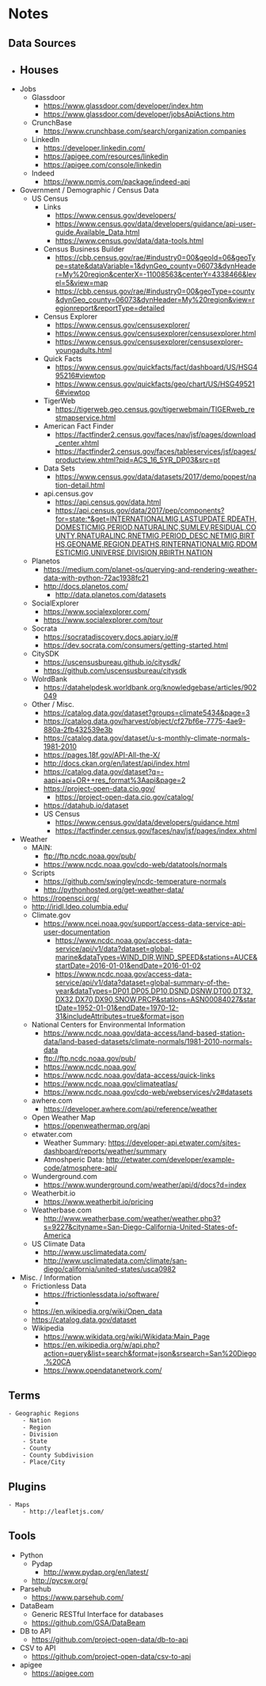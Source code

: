 # Notes

## Data Sources

- Houses
	-
- Jobs
	- Glassdoor
		- https://www.glassdoor.com/developer/index.htm
		- https://www.glassdoor.com/developer/jobsApiActions.htm
	- CrunchBase
		- https://www.crunchbase.com/search/organization.companies
	- LinkedIn
		- https://developer.linkedin.com/
		- https://apigee.com/resources/linkedin
		- https://apigee.com/console/linkedin
	- Indeed
		- https://www.npmjs.com/package/indeed-api
- Government / Demographic / Census Data
	- US Census
		- Links
			- https://www.census.gov/developers/
			- https://www.census.gov/data/developers/guidance/api-user-guide.Available_Data.html
			- https://www.census.gov/data/data-tools.html
		- Census Business Builder
			- https://cbb.census.gov/rae/#industry0=00&geoId=06&geoType=state&dataVariable=1&dynGeo_county=06073&dynHeader=My%20region&centerX=-11008563&centerY=4338466&level=5&view=map
			- https://cbb.census.gov/rae/#industry0=00&geoType=county&dynGeo_county=06073&dynHeader=My%20region&view=regionreport&reportType=detailed
		- Census Explorer
			- https://www.census.gov/censusexplorer/
			- https://www.census.gov/censusexplorer/censusexplorer.html
			- https://www.census.gov/censusexplorer/censusexplorer-youngadults.html
		- Quick Facts
			- https://www.census.gov/quickfacts/fact/dashboard/US/HSG495216#viewtop
			- https://www.census.gov/quickfacts/geo/chart/US/HSG495216#viewtop
		- TigerWeb
			- https://tigerweb.geo.census.gov/tigerwebmain/TIGERweb_restmapservice.html
		- American Fact Finder
			- https://factfinder2.census.gov/faces/nav/jsf/pages/download_center.xhtml
			- https://factfinder2.census.gov/faces/tableservices/jsf/pages/productview.xhtml?pid=ACS_16_5YR_DP03&src=pt
		- Data Sets
			- https://www.census.gov/data/datasets/2017/demo/popest/nation-detail.html
		- api.census.gov
			- https://api.census.gov/data.html
			- https://api.census.gov/data/2017/pep/components?for=state:*&get=INTERNATIONALMIG,LASTUPDATE,RDEATH,DOMESTICMIG,PERIOD,NATURALINC,SUMLEV,RESIDUAL,COUNTY,RNATURALINC,RNETMIG,PERIOD_DESC,NETMIG,BIRTHS,GEONAME,REGION,DEATHS,RINTERNATIONALMIG,RDOMESTICMIG,UNIVERSE,DIVISION,RBIRTH,NATION
	- Planetos
		- https://medium.com/planet-os/querying-and-rendering-weather-data-with-python-72ac1938fc21
		- http://docs.planetos.com/
			- http://data.planetos.com/datasets
	- SocialExplorer
		- https://www.socialexplorer.com/
		- https://www.socialexplorer.com/tour
	- Socrata
		- https://socratadiscovery.docs.apiary.io/#
		- https://dev.socrata.com/consumers/getting-started.html
	- CitySDK
		- https://uscensusbureau.github.io/citysdk/
		- https://github.com/uscensusbureau/citysdk
	- WolrdBank
		- https://datahelpdesk.worldbank.org/knowledgebase/articles/902049
	- Other / Misc.
		- https://catalog.data.gov/dataset?groups=climate5434&page=3
		- https://catalog.data.gov/harvest/object/cf27bf6e-7775-4ae9-880a-2fb432539e3b
		- https://catalog.data.gov/dataset/u-s-monthly-climate-normals-1981-2010
		- https://pages.18f.gov/API-All-the-X/
		- http://docs.ckan.org/en/latest/api/index.html
		- https://catalog.data.gov/dataset?q=-aapi+api+OR++res_format%3Aapi&page=2
		- https://project-open-data.cio.gov/
			- https://project-open-data.cio.gov/catalog/
		- https://datahub.io/dataset
		- US Census
			- https://www.census.gov/data/developers/guidance.html
			- https://factfinder.census.gov/faces/nav/jsf/pages/index.xhtml
- Weather
	- MAIN:
		- ftp://ftp.ncdc.noaa.gov/pub/
		- https://www.ncdc.noaa.gov/cdo-web/datatools/normals
	- Scripts
		- https://github.com/swingley/ncdc-temperature-normals
		- http://pythonhosted.org/get-weather-data/
	- https://ropensci.org/
	- http://iridl.ldeo.columbia.edu/
	- Climate.gov
		- https://www.ncei.noaa.gov/support/access-data-service-api-user-documentation
			- https://www.ncdc.noaa.gov/access-data-service/api/v1/data?dataset=global-marine&dataTypes=WIND_DIR,WIND_SPEED&stations=AUCE&startDate=2016-01-01&endDate=2016-01-02
			- https://www.ncdc.noaa.gov/access-data-service/api/v1/data?dataset=global-summary-of-the-year&dataTypes=DP01,DP05,DP10,DSND,DSNW,DT00,DT32,DX32,DX70,DX90,SNOW,PRCP&stations=ASN00084027&startDate=1952-01-01&endDate=1970-12-31&includeAttributes=true&format=json
	- National Centers for Environmental Information
		- https://www.ncdc.noaa.gov/data-access/land-based-station-data/land-based-datasets/climate-normals/1981-2010-normals-data
		- ftp://ftp.ncdc.noaa.gov/pub/
		- https://www.ncdc.noaa.gov/
		- https://www.ncdc.noaa.gov/data-access/quick-links
		- https://www.ncdc.noaa.gov/climateatlas/
		- https://www.ncdc.noaa.gov/cdo-web/webservices/v2#datasets
	- awhere.com
		- https://developer.awhere.com/api/reference/weather
	- Open Weather Map
		- https://openweathermap.org/api
	- etwater.com
		- Weather Summary: https://developer-api.etwater.com/sites-dashboard/reports/weather/summary
		- Atmoshperic Data: http://etwater.com/developer/example-code/atmosphere-api/
	- Wunderground.com
		- https://www.wunderground.com/weather/api/d/docs?d=index
	- Weatherbit.io
		- https://www.weatherbit.io/pricing
	- Weatherbase.com
		- http://www.weatherbase.com/weather/weather.php3?s=9227&cityname=San-Diego-California-United-States-of-America
	- US Climate Data
		- http://www.usclimatedata.com/
		- http://www.usclimatedata.com/climate/san-diego/california/united-states/usca0982
- Misc. / Information
	- Frictionless Data
		- https://frictionlessdata.io/software/
		 - 
	- https://en.wikipedia.org/wiki/Open_data
	- https://catalog.data.gov/dataset
	- Wikipedia
		- https://www.wikidata.org/wiki/Wikidata:Main_Page
		- https://en.wikipedia.org/w/api.php?action=query&list=search&format=json&srsearch=San%20Diego,%20CA
		- https://www.opendatanetwork.com/

## Terms
	- Geographic Regions
		- Nation
		- Region
		- Division
		- State
		- County
		- County Subdivision
		- Place/City

## Plugins
	- Maps
		- http://leafletjs.com/

## Tools

- Python
	- Pydap
		- http://www.pydap.org/en/latest/
	- http://pycsw.org/
- Parsehub
	- https://www.parsehub.com/
- DataBeam
	- Generic RESTful Interface for databases
	- https://github.com/GSA/DataBeam
- DB to API
	- https://github.com/project-open-data/db-to-api
- CSV to API
	- https://github.com/project-open-data/csv-to-api
- apigee
	- https://apigee.com
